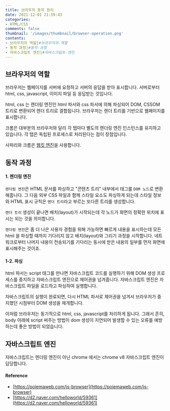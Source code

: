 ```yaml
---
title: 브라우저 동작 원리
date: 2021-12-01 21:59:43
categories:
- HTML/CSS
comments: false
thumbnail: '/images/thumbnail/browser-operation.png'
contents: 
- 브라우저의 역할|#브라우저의-역할
- 동작 과정|#동작-과정
- 자바스크립트 엔진|#자바스크립트-엔진
---
```

## 브라우저의 역할

브라우저는 웹페이지를 서버에 요청하고 서버의 응답을 받아 표시합니다. 
서버로부터 html, css, javascript, 이미지 파일 등 응답받는 것입니다. 

html, css 는 렌더링 엔진인 html 파서와 css 파서에 의해 파싱되어 DOM, CSSOM 트리로 변환되어 렌더 트리로 결합됩니다. 브라우저는 렌더 트리를 기반으로 웹페이지를 표시합니다. 

크롬은 대부분의 브라우저와 달리 각 탭마다 별도의 렌더링 엔진 인스턴스를 유지하고 있습니다. 
각 탭은 독립된 프로세스로 처리된다는 점이 장점입니다. 

사파리와 크롬은 [웹킷 엔진]([https://webkit.org](https://webkit.org/))을 사용합니다. 

## 동작 과정

#### 1. 렌더링 엔진 

`렌더링 엔진`은 HTML 문서를 파싱하고 "콘텐츠 트리" 내부에서 태그를 `DOM 노드`로 변환해줍니다. 그 다음 외부 CSS 파일과 함께 스타일 요소도 파싱하게 되는데 스타일 정보와 HTML 표시 규칙은 `렌더 트리`라고 부르는 또다른 트리를 생성합니다. 

`렌더 트리` 생성이 끝나면 배치(layout)가 시작되는데 각 노드가 화면의 정확한 위치에 표시는 되는 것을 의미합니다.

`렌더링 엔진`은 좀 더 나은 사용자 경험을 위해 가능하면 빠르게 내용을 표시하는데 모든 html 을 파싱할 때까지 기다리지 않고 배치(layout)와 그리기 과정을 시작합니다. 네트워크로부터 나머지 내용이 전송되기를 기다리는 동시에 받은 내용의 일부를 먼저 화면에 표시해주는 것이죠. 

#### 1-2. 파싱

html 파서는 script 태그를 만나면 자바스크립트 코드를 실행하기 위해 DOM 생성 프로세스를 중지하고 자바스크립트 엔진으로 제어권을 넘겨줍니다. 자바스크립트 엔진은 자바스크립트 파일을 로드하고 파싱하여 실행합니다. 

자바스크립트의 실행이 완료되면, 다시 HTML 파서로 제어권을 넘겨서 브라우저가 중지했던 시점부터 DOM 생성을 재개합니다.


이처럼 브라우저는 동기적으로 html, css, javascript를 처리하게 됩니다. 
그래서 흔히, body 아래에 script 써주는 방법이 dom 생성이 지연되어 발생할 수 있는 오류를 예방하는데 좋은 방법이 되었습니다. 

## 자바스크립트 엔진

자바스크립트는 렌더링 엔진이 아닌 chrome 에서는 chrome v8 자바스크립트 엔진이 담당합니다. 


#### Reference

- [https://poiemaweb.com/js-browser](https://poiemaweb.com/js-browser)
- [https://d2.naver.com/helloworld/59361](https://d2.naver.com/helloworld/59361)
